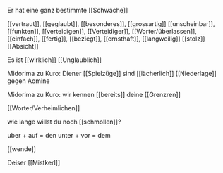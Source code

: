 Er hat eine ganz bestimmte [[Schwäche]]

[[vertraut]], [[geglaubt]], [[besonderes]], [[grossartig]]
[[unscheinbar]], [[funkten]], [[verteidigen]], [[Verteidiger]], [[Worter/überlassen]], [[einfach]], [[fertig]], [[beziegt]], [[ernsthaft]], [[langweilig]]
[[stolz]]
[[Absicht]]

Es ist [[wirklich]] [[Unglaublich]]

Midorima zu Kuro: Diener [[Spielzüge]] sind [[lächerlich]]
[[Niederlage]] gegen Aomine 

Midorima zu Kuro: wir kennen [[bereits]] deine [[Grenzren]]

[[Worter/Verheimlichen]] 

wie lange willst du noch [[schmollen]]?  

uber + auf = den
	unter + vor = dem

[[wende]]

Deiser [[Mistkerl]]